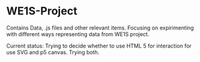 # WE1S-Project
Contains Data, .js files and other relevant items.
Focusing on expirimenting with different ways representing data from WE1S project.

Current status: Trying to decide whether to use HTML 5 for interaction for use SVG and p5 canvas. Trying both.

